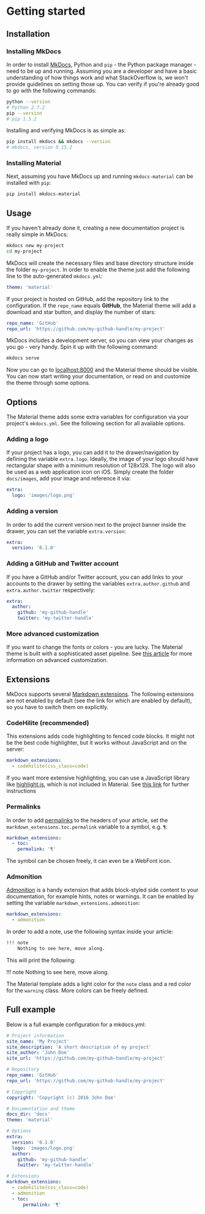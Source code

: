 # Getting started

## Installation

### Installing MkDocs

In order to install [MkDocs][], Python and `pip` - the Python package manager -
need to be up and running. Assuming you are a developer and have a basic
understanding of how things work and what StackOverflow is, we won't provide
guidelines on setting those up. You can verify if you're already good to go
with the following commands:

``` sh
python --version
# Python 2.7.2
pip --version
# pip 1.5.2
```

Installing and verifying MkDocs is as simple as:

``` sh
pip install mkdocs && mkdocs --version
# mkdocs, version 0.15.2
```

### Installing Material

Next, assuming you have MkDocs up and running `mkdocs-material` can be
installed with `pip`:

``` sh
pip install mkdocs-material
```

## Usage

If you haven't already done it, creating a new documentation project is really
simple in MkDocs:

``` sh
mkdocs new my-project
cd my-project
```

MkDocs will create the necessary files and base directory structure inside the
folder `my-project`. In order to enable the theme just add the following line
to the auto-generated `mkdocs.yml`:

``` yaml
theme: 'material'
```

If your project is hosted on GitHub, add the repository link to the
configuration. If the `repo_name` equals **GitHub**, the Material theme will
add a download and star button, and display the number of stars:

``` yaml
repo_name: 'GitHub'
repo_url: 'https://github.com/my-github-handle/my-project'
```

MkDocs includes a development server, so you can view your changes as you go -
very handy. Spin it up with the following command:

``` sh
mkdocs serve
```

Now you can go to [localhost:8000](http://localhost:8000) and the Material
theme should be visible. You can now start writing your documentation, or read
on and customize the theme through some options.

## Options

The Material theme adds some extra variables for configuration via your
project's `mkdocs.yml`. See the following section for all available options.

### Adding a logo

If your project has a logo, you can add it to the drawer/navigation by defining
the variable `extra.logo`. Ideally, the image of your logo should have
rectangular shape with a minimum resolution of 128x128. The logo will also be
used as a web application icon on iOS. Simply create the folder `docs/images`,
add your image and reference it via:

``` yaml
extra:
  logo: 'images/logo.png'
```

### Adding a version

In order to add the current version next to the project banner inside the
drawer, you can set the variable `extra.version`:

``` yaml
extra:
  version: '0.1.0'
```

### Adding a GitHub and Twitter account

If you have a GitHub and/or Twitter account, you can add links to your
accounts to the drawer by setting the variables `extra.author.github` and
`extra.author.twitter` respectively:

``` yaml
extra:
  author:
    github: 'my-github-handle'
    twitter: 'my-twitter-handle'
```

### More advanced customization

If you want to change the fonts or colors - you are lucky. The Material theme
is built with a sophisticated asset pipeline. See
[this article](/customization) for more information on advanced customization.

## Extensions

MkDocs supports several [Markdown extensions][]. The following extensions are
not enabled by default (see the link for which are enabled by default), so you
have to switch them on explicitly.

### CodeHilite (recommended)

This extensions adds code highlighting to fenced code blocks. It might not be
the best code highlighter, but it works without JavaScript and on the server:

``` yaml
markdown_extensions:
  - codehilite(css_class=code)
```

If you want more extensive highlighting, you can use a JavaScript library like
[highlight.js][], which is not included in Material. See [this link][extra] for
further instructions

### Permalinks

In order to add [permalinks][] to the headers of your article, set the
`markdown_extensions.toc.permalink` variable to a symbol, e.g. `¶`:

``` yaml
markdown_extensions:
  - toc:
    permalink: '¶'
```

The symbol can be chosen freely, it can even be a WebFont icon.

### Admonition

[Admonition][] is a handy extension that adds block-styled side content to your
documentation, for example hints, notes or warnings. It can be enabled by
setting the variable `markdown_extensions.admonition`:

``` yaml
markdown_extensions:
  - admonition
```

In order to add a note, use the following syntax inside your article:

``` markdown
!!! note
    Nothing to see here, move along.
```

This will print the following:

!!! note
    Nothing to see here, move along.

The Material template adds a light color for the `note` class and a red color
for the `warning` class. More colors can be freely defined.

## Full example

Below is a full example configuration for a mkdocs.yml:

``` yaml
# Project information
site_name: 'My Project'
site_description: 'A short description of my project'
site_author: 'John Doe'
site_url: 'https://github.com/my-github-handle/my-project'

# Repository
repo_name: 'GitHub'
repo_url: 'https://github.com/my-github-handle/my-project'

# Copyright
copyright: 'Copyright (c) 2016 John Doe'

# Documentation and theme
docs_dir: 'docs'
theme: 'material'

# Options
extra:
  version: '0.1.0'
  logo: 'images/logo.png'
  author:
    github: 'my-github-handle'
    twitter: 'my-twitter-handle'

# Extensions
markdown_extensions:
  - codehilite(css_class=code)
  - admonition
  - toc:
      permalink: '¶'
```

[MkDocs]: http://www.mkdocs.org
[Markdown extensions]: http://www.mkdocs.org/user-guide/writing-your-docs/#markdown-extensions
[highlight.js]: https://highlightjs.org/
[extra]: http://www.mkdocs.org/user-guide/styling-your-docs/#customising-a-theme
[permalinks]: https://en.wikipedia.org/wiki/Permalink
[Admonition]: https://pythonhosted.org/Markdown/extensions/admonition.html